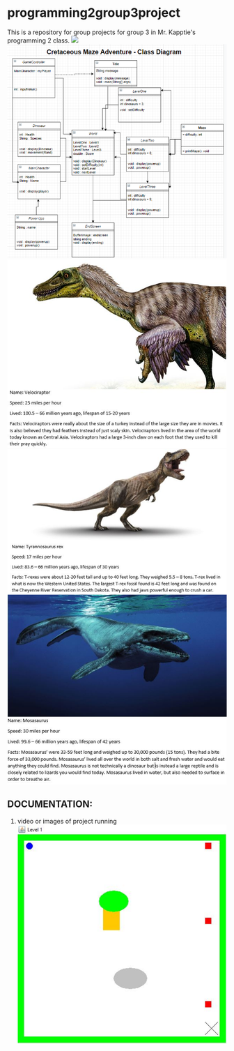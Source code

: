 # programming2group3project
This is a repository for group projects for group 3 in Mr. Kapptie's programming 2 class.
![](logo/repositorypic.PNG)
![](logo/groupprojectdiagram1.PNG)
![](logo/projectimage.JPG)
![](logo/projectimage2.JPG)
![](logo/projectimage3.JPG)


## DOCUMENTATION:
1. video or images of project running
![](logo/levelone.JPG)
